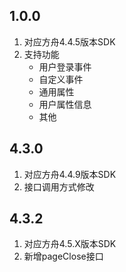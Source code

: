 ## 1.0.0

1. 对应方舟4.4.5版本SDK
2. 支持功能
    * 用户登录事件
    * 自定义事件
    * 通用属性
    * 用户属性信息
    * 其他
    
## 4.3.0

1. 对应方舟4.4.9版本SDK
2. 接口调用方式修改

## 4.3.2

1. 对应方舟4.5.X版本SDK
2. 新增pageClose接口